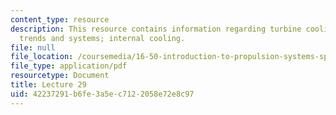 ```yaml
---
content_type: resource
description: This resource contains information regarding turbine cooling; general
  trends and systems; internal cooling.
file: null
file_location: /coursemedia/16-50-introduction-to-propulsion-systems-spring-2012/42237291b6fe3a5ec7122058e72e8c97_MIT16_50S12_lec29.pdf
file_type: application/pdf
resourcetype: Document
title: Lecture 29
uid: 42237291-b6fe-3a5e-c712-2058e72e8c97
---
```

